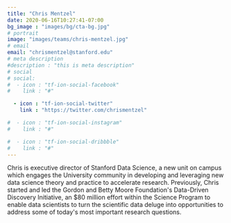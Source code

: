 ```yaml
---
title: "Chris Mentzel"
date: 2020-06-16T10:27:41-07:00
bg_image : "images/bg/cta-bg.jpg"
# portrait
image: "images/teams/chris-mentzel.jpg"
# email
email: "chrismentzel@stanford.edu"
# meta description
#description : "this is meta description"
# social
# social:
#  - icon : "tf-ion-social-facebook"
#    link : "#"

  - icon : "tf-ion-social-twitter"
    link : "https://twitter.com/chrismentzel"

#  - icon : "tf-ion-social-instagram"
#    link : "#"

#  - icon : "tf-ion-social-dribbble"
#    link : "#"
---
```


Chris is executive director of Stanford Data Science, a new unit on campus which engages the University community in developing and leveraging new data science theory and practice to accelerate research. Previously, Chris started and led the Gordon and Betty Moore Foundation's Data-Driven Discovery Initiative, an $80 million effort within the Science Program to enable data scientists to turn the scientific data deluge into opportunities to address some of today's most important research questions.
